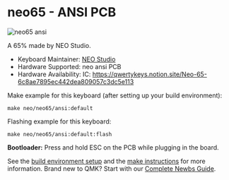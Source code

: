 # neo65 - ANSI PCB

![neo65 ansi](https://i.imgur.com/vOyu6SFh.jpg)

A 65% made by NEO Studio.

* Keyboard Maintainer: [NEO Studio](https://github.com/owlab-git)
* Hardware Supported: neo ansi PCB
* Hardware Availability: IC: https://qwertykeys.notion.site/Neo-65-6c8ae7895ec442dea809057c3dc5e113

Make example for this keyboard (after setting up your build environment):

    make neo/neo65/ansi:default

Flashing example for this keyboard:

    make neo/neo65/ansi:default:flash

**Bootloader:** Press and hold ESC on the PCB while plugging in the board.

See the [build environment setup](https://docs.qmk.fm/#/getting_started_build_tools) and the [make instructions](https://docs.qmk.fm/#/getting_started_make_guide) for more information. Brand new to QMK? Start with our [Complete Newbs Guide](https://docs.qmk.fm/#/newbs).
